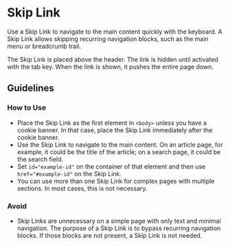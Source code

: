 # Skip Link

Use a Skip Link to navigate to the main content quickly with the keyboard.
A Skip Link allows skipping recurring navigation blocks, such as the main menu or breadcrumb trail.

The Skip Link is placed above the header.
The link is hidden until activated with the tab key.
When the link is shown, it pushes the entire page down.

## Guidelines

### How to Use

- Place the Skip Link as the first element in `<body>` unless you have a cookie banner.
  In that case, place the Skip Link immediately after the cookie banner.
- Use the Skip Link to navigate to the main content.
  On an article page, for example, it could be the title of the article; on a search page, it could be the search field.
- Set `id="example-id"` on the container of that element and then use `href="#example-id"` on the Skip Link.
- You can use more than one Skip Link for complex pages with multiple sections.
  In most cases, this is not necessary.

### Avoid

- Skip Links are unnecessary on a simple page with only text and minimal navigation.
  The purpose of a Skip Link is to bypass recurring navigation blocks.
  If those blocks are not present, a Skip Link is not needed.
